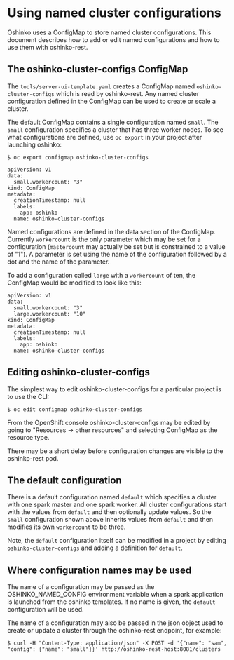 # Using named cluster configurations

Oshinko uses a ConfigMap to store named cluster configurations.
This document describes how to add or edit named configurations and
how to use them with oshinko-rest.

## The oshinko-cluster-configs ConfigMap

The `tools/server-ui-template.yaml` creates a ConfigMap
named `oshinko-cluster-configs` which is read by oshinko-rest.
Any named cluster configuration defined in the ConfigMap
can be used to create or scale a cluster.

The default ConfigMap contains a single configuration named `small`.
The `small` configuration specifies a cluster that has three worker nodes.
To see what configurations are defined, use `oc export` in your project
after launching oshinko:

    $ oc export configmap oshinko-cluster-configs

    apiVersion: v1
    data:
      small.workercount: "3"
    kind: ConfigMap
    metadata:
      creationTimestamp: null
      labels:
        app: oshinko
      name: oshinko-cluster-configs

Named configurations are defined in the data section of the
ConfigMap. Currently `workercount` is the only parameter
which may be set for a configuration (`mastercount` may actually
be set but is constrained to a value of "1"). A parameter is set
using the name of the configuration followed by a dot and the name
of the parameter.

To add a configuration called `large` with a `workercount` of
ten, the ConfigMap would be modified to look like this:

    apiVersion: v1
    data:
      small.workercount: "3"
      large.workercount: "10"
    kind: ConfigMap
    metadata:
      creationTimestamp: null
      labels:
        app: oshinko
      name: oshinko-cluster-configs

## Editing oshinko-cluster-configs

The simplest way to edit oshinko-cluster-configs for a particular
project is to use the CLI:

    $ oc edit configmap oshinko-cluster-configs

From the OpenShift console oshinko-cluster-configs may be edited
by going to "Resources -> other resources" and selecting ConfigMap
as the resource type.

There may be a short delay before configuration changes are visible
to the oshinko-rest pod.

## The default configuration

There is a default configuration named `default` which specifies a cluster
with one spark master and one spark worker. All cluster configurations
start with the values from `default` and then optionally update values. So
the `small` configuration shown above inherits values from `default` and
then modifies its own `workercount` to be three.

Note, the `default` configuration itself can be modified in a project by
editing `oshinko-cluster-configs` and adding a definition for `default`.

## Where configuration names may be used

The name of a configuration may be passed as the OSHINKO_NAMED_CONFIG
environment variable when a spark application is launched from the
oshinko templates. If no name is given, the `default` configuration
will be used.

The name of a configuration may also be passed in the json object
used to create or update a cluster through the oshinko-rest endpoint,
for example:

    $ curl -H "Content-Type: application/json" -X POST -d '{"name": "sam", "config": {"name": "small"}}' http://oshinko-rest-host:8081/clusters
